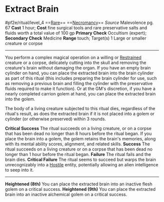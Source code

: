 # Extract Brain
#pf2e/ritual/level_4
==[Rare](../../../../../TTRPGShare-Pathfinder-2E-Vault/rules/traits/rare.md)== ==[Necromancy](../../../../../TTRPGShare-Pathfinder-2E-Vault/rules/traits/necromancy.md)==
*Source* Malevolence pg. 67
**Cast** 1 hour; **Cost** fine surgical tools and rare preservative salts and fluids worth a total value of 100 gp
**Primary Check** Occultism (expert); **Secondary Check** Medicine
**Range** touch; Target(s) 1 Large or smaller creature or corpse

---
You perform a complex magical operation on a willing or [Restrained](../../../Conditions/Restrained.md) creature or a corpse, delicately cutting into the skull and removing the creature's brain without damaging the organ. If you have an empty brain cylinder on hand, you can place the extracted brain into the brain cylinder as part of this ritual (this includes preparing the brain cylinder for use, such as removing a previous brain and filling the cylinder with the preservative fluids required to make it function). Or at the GM's discretion, if you have a nearly completed carrion golem at hand, you can place the extracted brain into the golem. 

The body of a living creature subjected to this ritual dies, regardless of the ritual's result, as does the extracted brain if it is not placed into a golem or cylinder (or otherwise preserved) within 3 rounds.

**Critical Success** The ritual succeeds on a living creature, or on a corpse that has been dead no longer than 8 hours before the ritual began. If you place the brain into a golem, the golem retains the brain's memories, along with its mental ability scores, alignment, and related skills.
**Success** The ritual succeeds on a living creature or on a corpse that has been dead no longer than 1 hour before the ritual began.
**Failure** The ritual fails and the brain dies.
**Critical Failure** The ritual seems to succeed but warps the brain unrecognizably into a [Hostile](../../../Conditions/Hostile.md) entity, potentially allowing an alien intelligence to seep into it.

<hr>

**Heightened (8th)** You can place the extracted brain into an inactive flesh golem on a critical success.
**Heightened (9th)** You can place the extracted brain into an inactive alchemical golem on a critical success.
